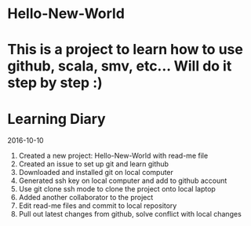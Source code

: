 # Hello-New-World
# This is a project to learn how to use github, scala, smv, etc... Will do it step by step :)

# Learning Diary
2016-10-10
1. Created a new project: Hello-New-World with read-me file
2. Created an issue to set up git and learn github
3. Downloaded and installed git on local computer
4. Generated ssh key on local computer and add to github account
5. Use git clone ssh mode to clone the project onto local laptop
6. Added another collaborator to the project
7. Edit read-me files and commit to local repository
8. Pull out latest changes from github, solve conflict with local changes

